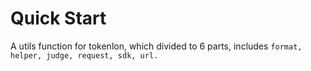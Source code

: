 # Quick Start

A utils function for tokenlon, which divided to 6 parts, includes `format, helper, judge, request, sdk, url.`
